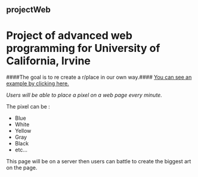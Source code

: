 ## projectWeb
# Project of advanced web programming for University of California, Irvine

####The goal is to re create a r/place in our own way.####
[You can see an example by clicking here.](https://www.reddit.com/r/place/)

_Users will be able to place a pixel on a web page every minute._

The pixel can be :
  * Blue
  * White
  * Yellow
  * Gray
  * Black
  * etc...

This page will be on a server then users can battle to create the biggest art on the page.
